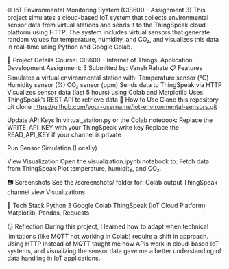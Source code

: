 🌐 IoT Environmental Monitoring System (CIS600 – Assignment 3)
This project simulates a cloud-based IoT system that collects environmental sensor data from virtual stations and sends it to the ThingSpeak cloud platform using HTTP. The system includes virtual sensors that generate random values for temperature, humidity, and CO₂, and visualizes this data in real-time using Python and Google Colab.

📌 Project Details
Course: CIS600 – Internet of Things: Application Development
Assignment: 3
Submitted by: Vansh Rahate
📋 Features
Simulates a virtual environmental station with:
Temperature sensor (°C)
Humidity sensor (%)
CO₂ sensor (ppm)
Sends data to ThingSpeak via HTTP
Visualizes sensor data (last 5 hours) using Colab and Matplotlib
Uses ThingSpeak’s REST API to retrieve data
🚀 How to Use
Clone this repository git clone https://github.com/your-username/iot-environmental-sensors.git

Update API Keys In virtual_station.py or the Colab notebook: Replace the WRITE_API_KEY with your ThingSpeak write key Replace the READ_API_KEY if your channel is private

Run Sensor Simulation (Locally)

View Visualization Open the visualization.ipynb notebook to: Fetch data from ThingSpeak Plot temperature, humidity, and CO₂.

📷 Screenshots See the /screenshots/ folder for: Colab output ThingSpeak channel view Visualizations

🧰 Tech Stack Python 3 Google Colab ThingSpeak (IoT Cloud Platform) Matplotlib, Pandas, Requests

🪞 Reflection During this project, I learned how to adapt when technical limitations (like MQTT not working in Colab) require a shift in approach. Using HTTP instead of MQTT taught me how APIs work in cloud-based IoT systems, and visualizing the sensor data gave me a better understanding of data handling in IoT applications.
